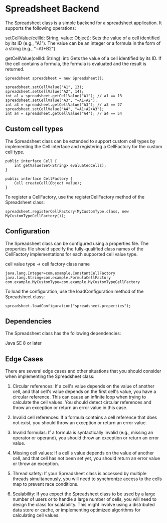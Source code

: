 # Spreadsheet Backend

The Spreadsheet class is a simple backend for a spreadsheet application. It supports the following operations:

setCellValue(cellId: String, value: Object): Sets the value of a cell identified by its ID (e.g., "A1"). The value can be an integer or a formula in the form of a string (e.g., "=A1+B2").

getCellValue(cellId: String): int: Gets the value of a cell identified by its ID. If the cell contains a formula, the formula is evaluated and the result is returned.

```
Spreadsheet spreadsheet = new Spreadsheet();

spreadsheet.setCellValue("A1", 13);
spreadsheet.setCellValue("A2", 14);
int a1 = spreadsheet.getCellValue("A1"); // a1 == 13
spreadsheet.setCellValue("A3", "=A1+A2");
int a3 = spreadsheet.getCellValue("A3"); // a3 == 27
spreadsheet.setCellValue("A4", "=A1+A2+A3");
int a4 = spreadsheet.getCellValue("A4"); // a4 == 54

```


## Custom cell types

The Spreadsheet class can be extended to support custom cell types by implementing the Cell interface and registering a CellFactory for the custom cell type.

```
public interface Cell {
    int getValue(Set<String> evaluatedCells);
}

public interface CellFactory {
    Cell createCell(Object value);
}

```


To register a CellFactory, use the registerCellFactory method of the Spreadsheet class:

```
spreadsheet.registerCellFactory(MyCustomType.class, new MyCustomTypeCellFactory());
```

## Configuration

The Spreadsheet class can be configured using a properties file. The properties file should specify the fully-qualified class names of the CellFactory implementations for each supported cell value type.

cell value type -> cell factory class name
```
java.lang.Integer=com.example.ConstantCellFactory
java.lang.String=com.example.FormulaCellFactory
com.example.MyCustomType=com.example.MyCustomTypeCellFactory
```
To load the configuration, use the loadConfiguration method of the Spreadsheet class:

```
spreadsheet.loadConfiguration("spreadsheet.properties");
```

## Dependencies
The Spreadsheet class has the following dependencies:

Java SE 8 or later

## Edge Cases

There are several edge cases and other situations that you should consider when implementing the Spreadsheet class:

1. Circular references: If a cell's value depends on the value of another cell, and that cell's value depends on the first cell's value, you have a circular reference. This can cause an infinite loop when trying to calculate the cell values. You should detect circular references and throw an exception or return an error value in this case.

2. Invalid cell references: If a formula contains a cell reference that does not exist, you should throw an exception or return an error value.

3. Invalid formulas: If a formula is syntactically invalid (e.g., missing an operator or operand), you should throw an exception or return an error value.

4. Missing cell values: If a cell's value depends on the value of another cell, and that cell has not been set yet, you should return an error value or throw an exception.

5. Thread safety: If your Spreadsheet class is accessed by multiple threads simultaneously, you will need to synchronize access to the cells map to prevent race conditions.

6. Scalability: If you expect the Spreadsheet class to be used by a large number of users or to handle a large number of cells, you will need to design the class for scalability. This might involve using a distributed data store or cache, or implementing optimized algorithms for calculating cell values.
